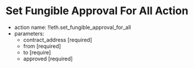 # Set Fungible Approval For All Action

- action name: !!eth.set_fungible_approval_for_all
- parameters:
  - contract_address [required]
  - from [required]
  - to [require]
  - approved [required]
